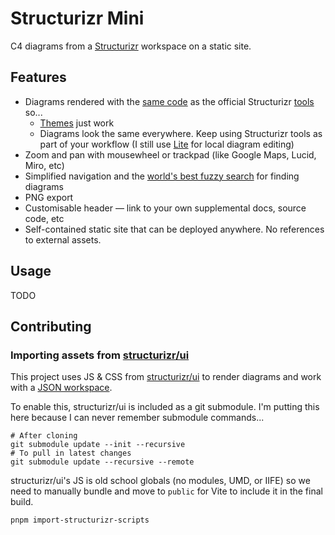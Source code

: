 # Structurizr Mini

C4 diagrams from a [Structurizr](https://structurizr.com) workspace on a static site.

## Features

- Diagrams rendered with the [same code](https://github.com/structurizr/ui) as the official Structurizr [tools](https://structurizr.com/products) so...
  - [Themes](https://structurizr.com/help/themes) just work
  - Diagrams look the same everywhere. Keep using Structurizr tools as part of your workflow (I still use [Lite](https://structurizr.com/help/lite) for local diagram editing)
- Zoom and pan with mousewheel or trackpad (like Google Maps, Lucid, Miro, etc)
- Simplified navigation and the [world's best fuzzy search](https://github.com/farzher/fuzzysort) for finding diagrams
- PNG export
- Customisable header — link to your own supplemental docs, source code, etc
- Self-contained static site that can be deployed anywhere. No references to external assets.

## Usage

TODO

## Contributing

### Importing assets from [structurizr/ui](https://github.com/structurizr/ui)

This project uses JS & CSS from [structurizr/ui](https://github.com/structurizr/ui) to render diagrams and work with a [JSON workspace](https://github.com/structurizr/cli/blob/master/docs/export.md).

To enable this, structurizr/ui is included as a git submodule. I'm putting this here because I can never remember submodule commands...

```
# After cloning
git submodule update --init --recursive
# To pull in latest changes
git submodule update --recursive --remote
```

structurizr/ui's JS is old school globals (no modules, UMD, or IIFE) so we need to manually bundle and move to `public` for Vite to include it in the final build.

```
pnpm import-structurizr-scripts
```

